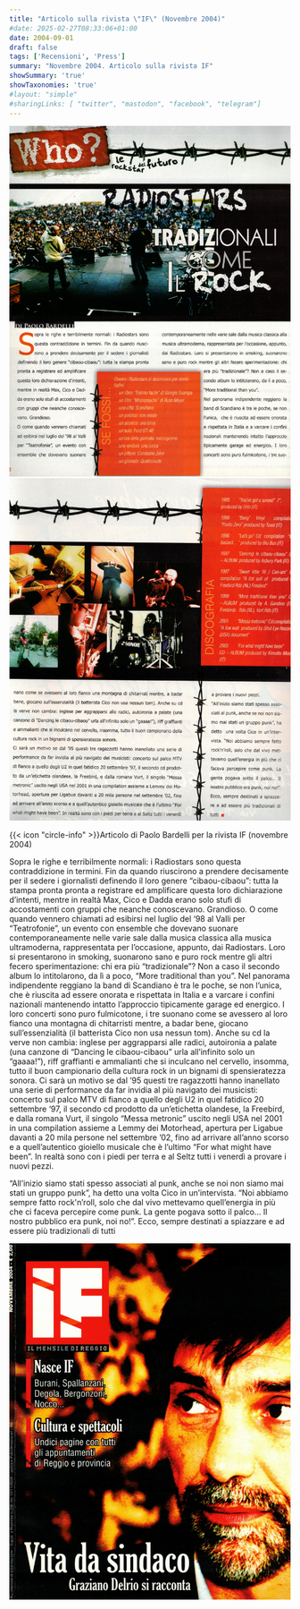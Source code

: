 ```yaml
---
title: "Articolo sulla rivista \"IF\" (Novembre 2004)"
#date: 2025-02-27T08:33:06+01:00
date: 2004-09-01
draft: false
tags: ['Recensioni', 'Press']
summary: "Novembre 2004. Articolo sulla rivista IF"
showSummary: 'true'
showTaxonomies: 'true'
#layout: "simple"
#sharingLinks: [ "twitter", "mastodon", "facebook", "telegram"]
---
```

![Articolo P1](featured.jpg)
![Articolo P2](if_p2.jpg)

{{< icon "circle-info" >}}Articolo di Paolo Bardelli per la rivista IF (novembre 2004)

Sopra le righe e terribilmente normali: i Radiostars sono questa contraddizione in termini.
Fin da quando riuscirono a prendere decisamente per il sedere i giornalisti definendo il loro genere “cibaou-cibaou”: tutta la stampa pronta pronta a registrare ed amplificare questa loro dichiarazione d’intenti, mentre in realtà Max, Cico e Dadda erano solo stufi di accostamenti con gruppi che neanche conoscevano. Grandioso.
O come quando vennero chiamati ad esibirsi nel luglio del ‘98 al Valli per “Teatrofonie”, un evento con ensemble che dovevano suonare contemporaneamente nelle varie sale dalla musica classica alla musica ultramoderna, rappresentata per l’occasione, appunto, dai Radiostars.
Loro si presentarono in smoking, suonarono sano e puro rock mentre gli altri fecero sperimentazione: chi era più “tradizionale”? Non a caso il secondo album lo intitolarono, da lì a poco, “More traditional than you”.
Nel panorama indipendente reggiano la band di Scandiano è tra le poche, se non l’unica, che è riuscita ad essere onorata e rispettata in Italia e a varcare i confini nazionali mantenendo intatto l’approccio tipicamente garage ed energico.
I loro concerti sono puro fulmicotone, i tre suonano come se avessero al loro fianco una montagna di chitarristi mentre, a badar bene, giocano sull’essenzialità (il batterista Cico non usa nessun tom).
Anche su cd la verve non cambia: inglese per aggrapparsi alle radici, autoironia a palate (una canzone di “Dancing le cibaou-cibaou” urla all’infinito solo un “gaaaa!”), riff graffianti e ammalianti che si inculcano nel cervello, insomma, tutto il buon campionario della cultura rock in un bignami di spensieratezza sonora.
Ci sarà un motivo se dal ’95 questi tre ragazzotti hanno inanellato una serie di performance da far invidia al più navigato dei musicisti: concerto sul palco MTV di fianco a quello degli U2 in quel fatidico 20 settembre ‘97, il secondo cd prodotto da un’etichetta olandese, la Freebird, e dalla romana Vurt, il singolo “Messa metronic” uscito negli USA nel 2001 in una compilation assieme a Lemmy dei Motorhead, apertura per Ligabue davanti a 20 mila persone nel settembre ’02, fino ad arrivare all’anno scorso e a quell’autentico gioiello musicale che è l’ultimo “For what might have been”. In realtà sono con i piedi per terra e al Seltz tutti i venerdì a provare i nuovi pezzi.

“All’inizio siamo stati spesso associati al punk, anche se noi non siamo mai stati un gruppo punk”, ha detto una volta Cico in un’intervista. “Noi abbiamo sempre fatto
rock'n’roll, solo che dal vivo mettevamo quell’energia in più che ci faceva percepire come punk. La gente pogava sotto il palco... Il nostro pubblico era punk, noi no!”.
Ecco, sempre destinati a spiazzare e ad essere più tradizionali di tutti

![IF cover](if_cover.jpg)
